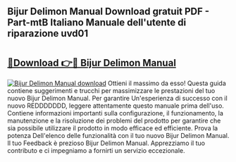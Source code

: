 ## Bijur Delimon Manual Download gratuit PDF - Part-mtB Italiano Manuale dell'utente di riparazione uvd01

# <h2><a href="http://dfg0l0.blite.top/?on=Bijur+Delimon+Manual">🔗Download 👉🔴 Bijur Delimon Manual</a></h2>

[![Bijur Delimon Manual download](https://i.imgur.com/lujVjoI.png)](http://dfg0l0.blite.top/?on=Bijur+Delimon+Manual)
Ottieni il massimo da esso! Questa guida contiene suggerimenti e trucchi per massimizzare le prestazioni del tuo nuovo Bijur Delimon Manual. Per garantire Un'esperienza di successo con il nuovo REDDDDDDD, leggere attentamente questo manuale prima dell'uso. Contiene informazioni importanti sulla configurazione, il funzionamento, la manutenzione e la risoluzione dei problemi del prodotto per garantire che sia possibile utilizzare il prodotto in modo efficace ed efficiente. Prova la potenza Dell'elenco delle funzionalità con il tuo nuovo Bijur Delimon Manual. Il tuo Feedback è prezioso Bijur Delimon Manual. Apprezziamo il tuo contributo e ci impegniamo a fornirti un servizio eccezionale.
